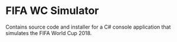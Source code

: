 # FIFA WC Simulator

Contains source code and installer for a C# console application that simulates the FIFA World Cup 2018.
